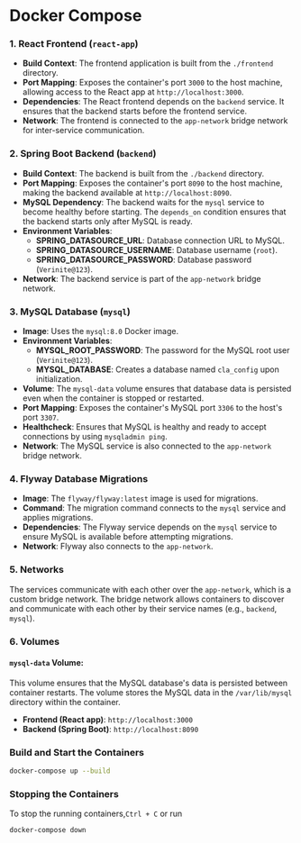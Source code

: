 # Docker Compose 

### 1. **React Frontend** (`react-app`)

- **Build Context**: The frontend application is built from the `./frontend` directory.
- **Port Mapping**: Exposes the container's port `3000` to the host machine, allowing access to the React app at `http://localhost:3000`.
- **Dependencies**: The React frontend depends on the `backend` service. It ensures that the backend starts before the frontend service.
- **Network**: The frontend is connected to the `app-network` bridge network for inter-service communication.

### 2. **Spring Boot Backend** (`backend`)

- **Build Context**: The backend is built from the `./backend` directory.
- **Port Mapping**: Exposes the container's port `8090` to the host machine, making the backend available at `http://localhost:8090`.
- **MySQL Dependency**: The backend waits for the `mysql` service to become healthy before starting. The `depends_on` condition ensures that the backend starts only after MySQL is ready.
- **Environment Variables**:
  - **SPRING_DATASOURCE_URL**: Database connection URL to MySQL.
  - **SPRING_DATASOURCE_USERNAME**: Database username (`root`).
  - **SPRING_DATASOURCE_PASSWORD**: Database password (`Verinite@123`).
- **Network**: The backend service is part of the `app-network` bridge network.

### 3. **MySQL Database** (`mysql`)

- **Image**: Uses the `mysql:8.0` Docker image.
- **Environment Variables**:
  - **MYSQL_ROOT_PASSWORD**: The password for the MySQL root user (`Verinite@123`).
  - **MYSQL_DATABASE**: Creates a database named `cla_config` upon initialization.
- **Volume**: The `mysql-data` volume ensures that database data is persisted even when the container is stopped or restarted.
- **Port Mapping**: Exposes the container's MySQL port `3306` to the host's port `3307`.
- **Healthcheck**: Ensures that MySQL is healthy and ready to accept connections by using `mysqladmin ping`.
- **Network**: The MySQL service is also connected to the `app-network` bridge network.

### 4. **Flyway Database Migrations**

- **Image**: The `flyway/flyway:latest` image is used for migrations.
- **Command**: The migration command connects to the `mysql` service and applies migrations.
- **Dependencies**: The Flyway service depends on the `mysql` service to ensure MySQL is available before attempting migrations.
- **Network**: Flyway also connects to the `app-network`.

### 5. **Networks**

The services communicate with each other over the `app-network`, which is a custom bridge network. The bridge network allows containers to discover and communicate with each other by their service names (e.g., `backend`, `mysql`).

### 6. **Volumes**

#### `mysql-data` Volume:
This volume ensures that the MySQL database's data is persisted between container restarts. The volume stores the MySQL data in the `/var/lib/mysql` directory within the container.

- **Frontend (React app)**: `http://localhost:3000`
- **Backend (Spring Boot)**: `http://localhost:8090`

### Build and Start the Containers

```bash
docker-compose up --build
```
### Stopping the Containers

To stop the running containers,`Ctrl + C` or run 

```bash
docker-compose down
```

